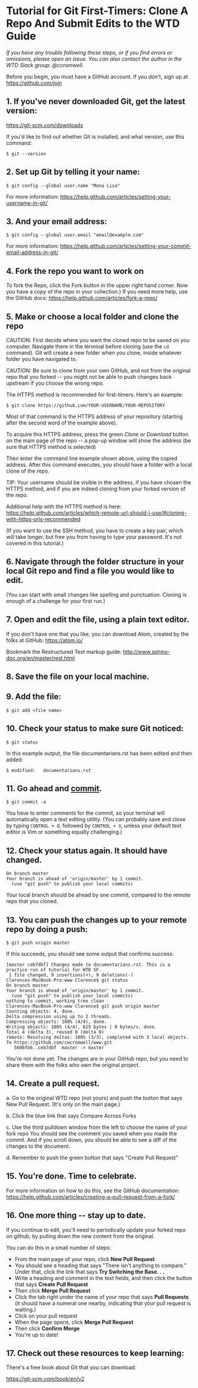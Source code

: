 
# Tutorial for Git First-Timers: Clone A Repo And Submit Edits to the WTD Guide

*If you have any trouble following these steps, or if you find errors or omissions, please open an issue. You can also contact the author in the WTD Slack group: @ccromwell.*

Before you begin, you must have a GitHub account. If you don't, sign up at https://github.com/join


## 1. If you've never downloaded Git, get the latest version:
https://git-scm.com/downloads

If you'd like to find out whether Git is installed, and what version, use this command: 
````
$ git --version
````

## 2. Set up Git by telling it your name:

````
$ git config --global user.name "Mona Lisa"
````
For more information:  https://help.github.com/articles/setting-your-username-in-git/

## 3. And your email address:

````
$ git config --global user.email "email@example.com"
````
For more information: https://help.github.com/articles/setting-your-commit-email-address-in-git/

## 4. Fork the repo you want to work on

To fork the Repo, click the Fork button in the upper right hand corner. Now you have a copy of the repo in your collection.) If you need more help, use the GitHub docs: https://help.github.com/articles/fork-a-repo/

## 5. Make or choose a local folder and clone the repo

CAUTION: First decide where you want the cloned repo to be saved on you computer. Navigate there in the terminal before cloning (use the ``cd `` command). Git will create a new folder when you clone, inside whatever folder you have navigated to. 

CAUTION: Be sure to clone from your own GitHub, and not from the original repo that you forked -- you might not be able to push changes back upstream if you choose the wrong repo. 

The HTTPS method is recommended for first-timers. Here's an example: 

``$ git clone https://github.com/YOUR-USERNAME/YOUR-REPOSITORY``

Most of that command is the HTTPS address of your repository (starting after the second word of the example above).
 
To acquire this HTTPS address, press the green *Clone or Download* button on the main page of the repo -- a pop-up window will show the address (be sure that HTTPS method is selected)

Then enter the command line example shown above, using the copied address. After this command executes, you should have a folder with a local clone of the repo. 
 
 TIP: Your username should be visible in the address, if you have chosen the HTTPS method, and if you are indeed cloning from your forked version of the repo. 

Additional help with the HTTPS method is here: https://help.github.com/articles/which-remote-url-should-i-use/#cloning-with-https-urls-recommended

(If you want to use the SSH method, you have to create a key pair, which will take longer, but free you from having to type your password. It's not covered in this tutorial.)

## 6. Navigate through the folder structure in your local Git repo and find a file you would like to edit.
(You can start with small changes like spelling and punctuation. Cloning is enough of a challenge for your first run.)

## 7. Open and edit the file, using a plain text editor.

If you don't have one that you like, you can download Atom, created by the folks at GitHub:
https://atom.io/

Bookmark the Restructured Text markup guide: 
http://www.sphinx-doc.org/en/master/rest.html

## 8. Save the file on your local machine.


## 9. Add the file:

````
$ git add <file name>
````


## 10. Check your status to make sure Git noticed:

````
$ git status
````

In this example output, the file documentarians.rst has been edited and then added:

````
$ modified:   documentarians.rst
````

## 11. Go ahead and [commit](https://help.github.com/articles/github-glossary/#commit).

````
$ git commit -a
````

You have to enter comments for the commit, so your terminal will automatically open a text editing utility. (You can probably save and close by typing ``CONTROL + O``, followed by ``CONTROL + X``, unless your default text editor is Vim or something equally challenging.)

## 12. Check your status again. It should have changed.

````
On branch master
Your branch is ahead of 'origin/master' by 1 commit.
  (use "git push" to publish your local commits)
````

Your local branch should be ahead by one commit, compared to the remote repo that you cloned.

## 13. You can push the changes up to your remote repo by doing a push:

````
$ git push origin master

````

If this succeeds, you should see some output that confirms success:


````
[master ceb7dbf] Changes made to documentarians.rst. This is a practice run of tutorial for WTD SF.
 1 file changed, 9 insertions(+), 9 deletions(-)
Clarences-MacBook-Pro:www Clarence$ git status
On branch master
Your branch is ahead of 'origin/master' by 1 commit.
  (use "git push" to publish your local commits)
nothing to commit, working tree clean
Clarences-MacBook-Pro:www Clarence$ git push origin master
Counting objects: 4, done.
Delta compression using up to 2 threads.
Compressing objects: 100% (4/4), done.
Writing objects: 100% (4/4), 625 bytes | 0 bytes/s, done.
Total 4 (delta 3), reused 0 (delta 0)
remote: Resolving deltas: 100% (3/3), completed with 3 local objects.
To https://github.com/cwcromwell/www.git
   5606fb6..ceb7dbf  master -> master

````

You're not done yet. The changes are in your GitHub repo, but you need to share them with the folks who own the original project.

## 14. Create a pull request.

a. Go to the original WTD repo (not yours) and push the button that says New Pull Request. (It's only on the main page.)

b. Click the blue link that says Compare Across Forks

c. Use the third pulldown window from the left to choose the name of your fork repo
You should see the comment you saved when you made the commit. And if you scroll down, you should be able to see a diff of the changes to the document. 

d. Remember to push the green button that says "Create Pull Request"

## 15.  You're done. Time to celebrate. 

For more information on how to do this, see the GitHub documentation:
https://help.github.com/articles/creating-a-pull-request-from-a-fork/

## 16. One more thing -- stay up to date.
If you continue to edit, you'll need to periodically update your forked repo on github, by pulling down the new content from the original. 

You can do this in a small number of steps: 

* From the main page of your repo, click **New Pull Request**
* You should see a heading that says "There isn't anything to compare." Under that, click the link that says **Try Switching the Base. . .**
* Write a heading and comment in the text fields, and then click the button that says **Create Pull Request**
* Then click **Merge Pull Request**
* Click the tab right under the name of your repo that says **Pull Requests** (it should have a numeral one nearby, indicating that your pull request is waiting.) 
* Click on your pull request
* When the page opens, click **Merge Pull Request**
* Then click **Confirm Merge**
* You're up to date!

## 17. Check out these resources to keep learning:

There's a free book about Git that you can download: 

https://git-scm.com/book/en/v2
